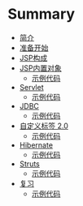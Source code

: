 # Summary

* [简介](README.md)
* [准备开始](GetReady.md)
* [JSP构成](JspStruct.md)
* [JSP内置对象](JspBuiltInObject/JspBuiltInObject.md)
    * [示例代码](JspBuiltInObject/SampleCode.md)
* [Servlet](Servlet/Servlet.md)
    * [示例代码](Servlet/SampleCode.md)
* [JDBC](JDBC/JDBC.md)
    * [示例代码](JDBC/SampleCode.md)
* [自定义标签 2.0]()
    * [示例代码]()
* [Hibernate](Hibernate/Hibernate.md)
    * [示例代码](Hibernate/SampleCode.md)
* [Struts]()
    * [示例代码]()
* [复习]()
    * [示例代码]()
